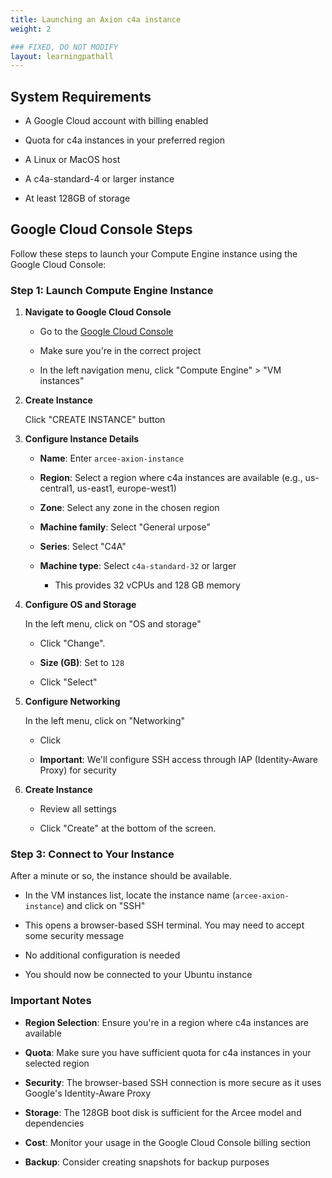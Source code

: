 ```yaml
---
title: Launching an Axion c4a instance
weight: 2

### FIXED, DO NOT MODIFY
layout: learningpathall
---
```


## System Requirements

  - A Google Cloud account with billing enabled

  - Quota for c4a instances in your preferred region

  - A Linux or MacOS host

  - A c4a-standard-4 or larger instance

  - At least 128GB of storage

## Google Cloud Console Steps

Follow these steps to launch your Compute Engine instance using the Google Cloud Console:

### Step 1: Launch Compute Engine Instance

1. **Navigate to Google Cloud Console**

   - Go to the [Google Cloud Console](https://console.cloud.google.com)

   - Make sure you're in the correct project

   - In the left navigation menu, click "Compute Engine" > "VM instances"

2. **Create Instance**

   Click "CREATE INSTANCE" button

3. **Configure Instance Details**

   - **Name**: Enter `arcee-axion-instance`

   - **Region**: Select a region where c4a instances are available (e.g., us-central1, us-east1, europe-west1)

   - **Zone**: Select any zone in the chosen region

   - **Machine family**: Select "General urpose"

   - **Series**: Select "C4A"

   - **Machine type**: Select `c4a-standard-32` or larger
     - This provides 32 vCPUs and 128 GB memory

4. **Configure OS and Storage**

   In the left menu, click on "OS and storage"

   - Click "Change".

   - **Size (GB)**: Set to `128`

   - Click "Select"

5. **Configure Networking**

   In the left menu, click on "Networking"

   - Click 

   - **Important**: We'll configure SSH access through IAP (Identity-Aware Proxy) for security

7. **Create Instance**

   - Review all settings

   - Click "Create" at the bottom of the screen.

### Step 3: Connect to Your Instance

  After a minute or so, the instance should be available.

   - In the VM instances list, locate the instance name (`arcee-axion-instance`) and click on "SSH"

   - This opens a browser-based SSH terminal. You may need to accept some security message

   - No additional configuration is needed

   - You should now be connected to your Ubuntu instance

### Important Notes

- **Region Selection**: Ensure you're in a region where c4a instances are available

- **Quota**: Make sure you have sufficient quota for c4a instances in your selected region

- **Security**: The browser-based SSH connection is more secure as it uses Google's Identity-Aware Proxy

- **Storage**: The 128GB boot disk is sufficient for the Arcee model and dependencies

- **Cost**: Monitor your usage in the Google Cloud Console billing section

- **Backup**: Consider creating snapshots for backup purposes